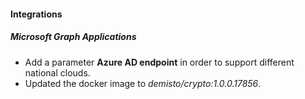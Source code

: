 
#### Integrations
##### Microsoft Graph Applications
- Add a parameter **Azure AD endpoint** in order to support different national clouds.
- Updated the docker image to *demisto/crypto:1.0.0.17856*.